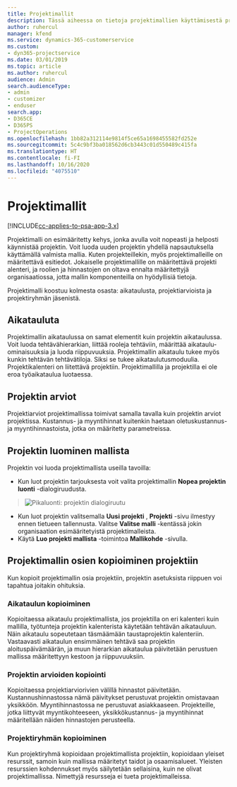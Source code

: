 ```yaml
---
title: Projektimallit
description: Tässä aiheessa on tietoja projektimallien käyttämisestä projektien nopeaan määrittämiseen.
author: ruhercul
manager: kfend
ms.service: dynamics-365-customerservice
ms.custom:
- dyn365-projectservice
ms.date: 03/01/2019
ms.topic: article
ms.author: ruhercul
audience: Admin
search.audienceType:
- admin
- customizer
- enduser
search.app:
- D365CE
- D365PS
- ProjectOperations
ms.openlocfilehash: 1bb82a312114e9814f5ce65a1698455582fd252e
ms.sourcegitcommit: 5c4c9bf3ba018562d6cb3443c01d550489c415fa
ms.translationtype: HT
ms.contentlocale: fi-FI
ms.lasthandoff: 10/16/2020
ms.locfileid: "4075510"
---
```

# <a name="project-templates"></a>Projektimallit 

[!INCLUDE[cc-applies-to-psa-app-3.x](../includes/cc-applies-to-psa-app-3x.md)]

Projektimalli on esimääritetty kehys, jonka avulla voit nopeasti ja helposti käynnistää projektin. Voit luoda uuden projektin yhdellä napsautuksella käyttämällä valmista mallia. Kuten projekteillekin, myös projektimalleille on määritettävä esitiedot. Jokaiselle projektimallille on määritettävä projekti alenteri, ja roolien ja hinnastojen on oltava ennalta määritettyjä organisaatiossa, jotta mallin komponenteilla on hyödyllisiä tietoja.

Projektimalli koostuu kolmesta osasta: aikataulusta, projektiarvioista ja projektiryhmän jäsenistä.

## <a name="schedule"></a>Aikatauluta

Projektimallin aikataulussa on samat elementit kuin projektin aikataulussa. Voit luoda tehtävähierarkian, liittää rooleja tehtäviin, määrittää aikataulu-ominaisuuksia ja luoda riippuvuuksia. Projektimallin aikataulu tukee myös kunkin tehtävän tehtävätiloja. Siksi se tukee aikataulutusmoduulia. Projektikalenteri on liitettävä projektiin. Projektimallilla ja projektilla ei ole eroa työaikataulua luotaessa.

## <a name="project-estimates"></a>Projektin arviot

Projektiarviot projektimallissa toimivat samalla tavalla kuin projektin arviot projektissa. Kustannus- ja myyntihinnat kuitenkin haetaan oletuskustannus- ja myyntihinnastoista, jotka on määritetty parametreissa.

## <a name="creating-a-project-from-a-template"></a>Projektin luominen mallista
 
Projektin voi luoda projektimallista useilla tavoilla:

- Kun luot projektin tarjouksesta voit valita projektimallin **Nopea projektin luonti** -dialogiruudusta.

> ![Pikaluonti: projektin dialogiruutu](media/project-11.png)

- Kun luot projektin valitsemalla **Uusi projekti** , **Projekti** -sivu ilmestyy ennen tietueen tallennusta. Valitse **Valitse malli** -kentässä jokin organisaation esimääritetyistä projektimalleista.
- Käytä **Luo projekti mallista** -toimintoa **Mallikohde** -sivulla.

## <a name="copying-components-of-template-to-project"></a>Projektimallin osien kopioiminen projektiin

Kun kopioit projektimallin osia projektiin, projektin asetuksista riippuen voi tapahtua joitakin ohituksia.

### <a name="copying-the-schedule"></a>Aikataulun kopioiminen

Kopioitaessa aikataulu projektimallista, jos projektilla on eri kalenteri kuin mallilla, työtunteja projektin kalenterista käytetään tehtävän aikatauluun. Näin aikataulu sopeutetaan täsmäämään taustaprojektin kalenteriin. Vastaavasti aikataulun ensimmäinen tehtävä saa projektin aloituspäivämäärän, ja muun hierarkian aikataulua päivitetään perustuen mallissa määritettyyn kestoon ja riippuvuuksiin. 

### <a name="copying-project-estimates"></a>Projektin arvioiden kopiointi 

Kopioitaessa projektiarviorivien välillä hinnastot päivitetään. Kustannushinnastossa nämä päivitykset perustuvat projektin omistavaan yksikköön. Myyntihinnastossa ne perustuvat asiakkaaseen. Projekteille, jotka liittyvät myyntikohteeseen, yksikkökustannus- ja myyntihinnat määritellään näiden hinnastojen perusteella.

### <a name="copying-a-project-team"></a>Projektiryhmän kopioiminen

Kun projektiryhmä kopioidaan projektimallista projektiin, kopioidaan yleiset resurssit, samoin kuin mallissa määritetyt taidot ja osaamisalueet. Yleisten resurssien kohdennukset myös säilytetään sellaisina, kuin ne olivat projektimallissa. Nimettyjä resursseja ei tueta projektimalleissa.
